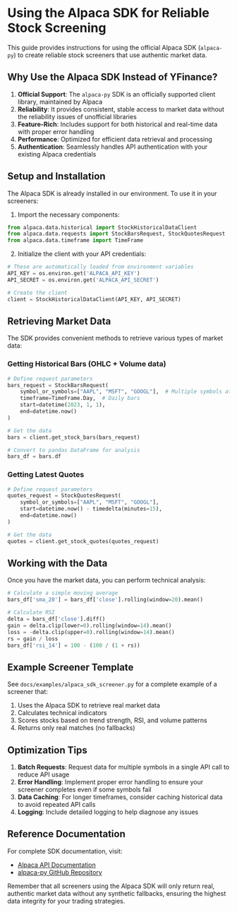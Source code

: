 # Using the Alpaca SDK for Reliable Stock Screening

This guide provides instructions for using the official Alpaca SDK (`alpaca-py`) to create reliable stock screeners that use authentic market data.

## Why Use the Alpaca SDK Instead of YFinance?

1. **Official Support**: The `alpaca-py` SDK is an officially supported client library, maintained by Alpaca
2. **Reliability**: It provides consistent, stable access to market data without the reliability issues of unofficial libraries
3. **Feature-Rich**: Includes support for both historical and real-time data with proper error handling
4. **Performance**: Optimized for efficient data retrieval and processing
5. **Authentication**: Seamlessly handles API authentication with your existing Alpaca credentials

## Setup and Installation

The Alpaca SDK is already installed in our environment. To use it in your screeners:

1. Import the necessary components:
```python
from alpaca.data.historical import StockHistoricalDataClient
from alpaca.data.requests import StockBarsRequest, StockQuotesRequest
from alpaca.data.timeframe import TimeFrame
```

2. Initialize the client with your API credentials:
```python
# These are automatically loaded from environment variables
API_KEY = os.environ.get('ALPACA_API_KEY')
API_SECRET = os.environ.get('ALPACA_API_SECRET')

# Create the client
client = StockHistoricalDataClient(API_KEY, API_SECRET)
```

## Retrieving Market Data

The SDK provides convenient methods to retrieve various types of market data:

### Getting Historical Bars (OHLC + Volume data)

```python
# Define request parameters
bars_request = StockBarsRequest(
    symbol_or_symbols=["AAPL", "MSFT", "GOOGL"],  # Multiple symbols at once
    timeframe=TimeFrame.Day,  # Daily bars
    start=datetime(2023, 1, 1),
    end=datetime.now()
)

# Get the data
bars = client.get_stock_bars(bars_request)

# Convert to pandas DataFrame for analysis
bars_df = bars.df
```

### Getting Latest Quotes

```python
# Define request parameters
quotes_request = StockQuotesRequest(
    symbol_or_symbols=["AAPL", "MSFT", "GOOGL"],
    start=datetime.now() - timedelta(minutes=15),
    end=datetime.now()
)

# Get the data
quotes = client.get_stock_quotes(quotes_request)
```

## Working with the Data

Once you have the market data, you can perform technical analysis:

```python
# Calculate a simple moving average
bars_df['sma_20'] = bars_df['close'].rolling(window=20).mean()

# Calculate RSI
delta = bars_df['close'].diff()
gain = delta.clip(lower=0).rolling(window=14).mean()
loss = -delta.clip(upper=0).rolling(window=14).mean()
rs = gain / loss
bars_df['rsi_14'] = 100 - (100 / (1 + rs))
```

## Example Screener Template

See `docs/examples/alpaca_sdk_screener.py` for a complete example of a screener that:

1. Uses the Alpaca SDK to retrieve real market data
2. Calculates technical indicators
3. Scores stocks based on trend strength, RSI, and volume patterns
4. Returns only real matches (no fallbacks)

## Optimization Tips

1. **Batch Requests**: Request data for multiple symbols in a single API call to reduce API usage
2. **Error Handling**: Implement proper error handling to ensure your screener completes even if some symbols fail
3. **Data Caching**: For longer timeframes, consider caching historical data to avoid repeated API calls
4. **Logging**: Include detailed logging to help diagnose any issues

## Reference Documentation

For complete SDK documentation, visit:
- [Alpaca API Documentation](https://docs.alpaca.markets/docs/getting-started-with-alpaca-market-data)
- [alpaca-py GitHub Repository](https://github.com/alpacahq/alpaca-py)

Remember that all screeners using the Alpaca SDK will only return real, authentic market data without any synthetic fallbacks, ensuring the highest data integrity for your trading strategies.
